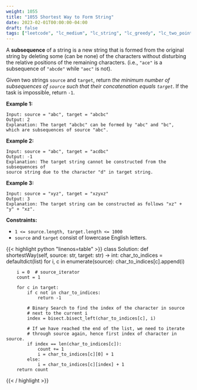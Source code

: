 ```yaml
---
weight: 1055
title: "1055 Shortest Way to Form String"
date: 2023-02-01T00:00:00-04:00
draft: false
tags: ["leetcode", "lc_medium", "lc_string", "lc_greedy", "lc_two_pointers"]
---
```


A **subsequence** of a string is a new string that is formed from the original string by deleting some (can be none) of the characters without disturbing the relative positions of the remaining characters. (i.e., `"ace"` is a subsequence of `"abcde"` while `"aec"` is not).

Given two strings `source` and `target`, return *the minimum number of subsequences of `source` such that their concatenation equals `target`*. If the task is impossible, return `-1`.


**Example 1:**
```
Input: source = "abc", target = "abcbc"
Output: 2
Explanation: The target "abcbc" can be formed by "abc" and "bc",
which are subsequences of source "abc".
```
**Example 2:**
```
Input: source = "abc", target = "acdbc"
Output: -1
Explanation: The target string cannot be constructed from the subsequences of
source string due to the character "d" in target string.
```
**Example 3:**
```
Input: source = "xyz", target = "xzyxz"
Output: 3
Explanation: The target string can be constructed as follows "xz" + "y" + "xz".
```

**Constraints:**
- `1 <= source.length, target.length <= 1000`
- `source` and `target` consist of lowercase English letters.

<div class="tabs"></div>
<div class="tab-content">
<div id="python" class="lang">
{{< highlight python "linenos=table" >}}
class Solution:
    def shortestWay(self, source: str, target: str) -> int:
        char_to_indices = defaultdict(list)
        for i, c in enumerate(source):
            char_to_indices[c].append(i)

        i = 0  # source_iterator
        count = 1

        for c in target:
            if c not in char_to_indices:
                return -1

            # Binary Search to find the index of the character in source
            # next to the current i
            index = bisect.bisect_left(char_to_indices[c], i)

            # If we have reached the end of the list, we need to iterate
            # through source again, hence first index of character in source.
            if index == len(char_to_indices[c]):
                count += 1
                i = char_to_indices[c][0] + 1
            else:
                i = char_to_indices[c][index] + 1
        return count
{{< / highlight >}}
</div>
</div>
